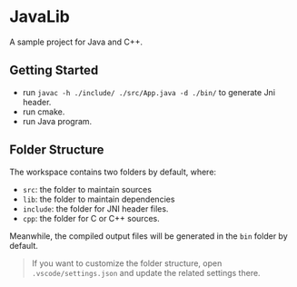 # JavaLib

A sample project for Java and C++.

## Getting Started

- run `javac -h ./include/ ./src/App.java -d ./bin/` to generate Jni header.
- run cmake.
- run Java program.

## Folder Structure

The workspace contains two folders by default, where:

- `src`: the folder to maintain sources
- `lib`: the folder to maintain dependencies
- `include`: the folder for JNI header files.
- `cpp`: the folder for C or C++ sources.

Meanwhile, the compiled output files will be generated in the `bin` folder by default.

> If you want to customize the folder structure, open `.vscode/settings.json` and update the related settings there.
